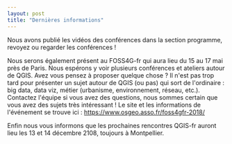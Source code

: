 ```yaml
---
layout: post
title: "Dernières informations"
---
```


Nous avons publié les vidéos des conférences dans la section programme, revoyez ou regarder les conférences !

Nous serons également présent au FOSS4G-fr qui aura lieu du 15 au 17 mai près de Paris. Nous espérons y voir plusieurs conférences et ateliers autour de QGIS. Avez vous pensez à proposer quelque chose ? Il n'est pas trop tard pour présenter un sujet autour de QGIS (ou pas) qui sort de l'ordinaire : big data, data viz, métier (urbanisme, environnement, réseau, etc.). Contactez l'équipe si vous avez des questions, nous sommes certain que vous avez des sujets très intéressant ! Le site et les informations de l'événement se trouve ici : https://www.osgeo.asso.fr/foss4gfr-2018/

Enfin nous vous informons que les prochaines rencontres QGIS-fr auront lieu les 13 et 14 décembre 2108, toujours à Montpellier.

